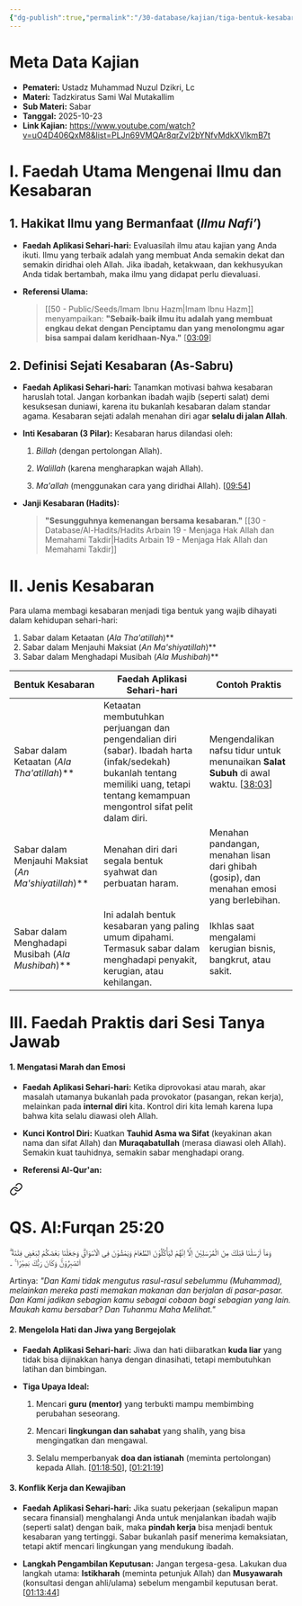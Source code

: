 ```yaml
---
{"dg-publish":true,"permalink":"/30-database/kajian/tiga-bentuk-kesabaran/","tags":["kajian"]}
---
```





# Meta Data Kajian 
<div><ul class="dataview list-view-ul"><li><span><strong>Pemateri:</strong> Ustadz Muhammad Nuzul Dzikri, Lc</span></li><li><span><strong>Materi:</strong> Tadzkiratus Sami Wal Mutakallim</span></li><li><span><strong>Sub Materi:</strong> Sabar</span></li><li><span><strong>Tanggal:</strong> 2025-10-23</span></li><li><span><strong>Link Kajian:</strong> <a rel="noopener nofollow" class="external-link" href="https://www.youtube.com/watch?v=uO4D406QxM8&amp;list=PLJn69VMQAr8qrZvI2bYNfvMdkXVlkmB7t" target="_blank">https://www.youtube.com/watch?v=uO4D406QxM8&amp;list=PLJn69VMQAr8qrZvI2bYNfvMdkXVlkmB7t</a></span></li></ul></div>


# I. Faedah Utama Mengenai Ilmu dan Kesabaran

## 1. Hakikat Ilmu yang Bermanfaat (_Ilmu Nafi’_)

- **Faedah Aplikasi Sehari-hari:** Evaluasilah ilmu atau kajian yang Anda ikuti. Ilmu yang terbaik adalah yang membuat Anda semakin dekat dan semakin diridhai oleh Allah. Jika ibadah, ketakwaan, dan kekhusyukan Anda tidak bertambah, maka ilmu yang didapat perlu dievaluasi.
    
- **Referensi Ulama:**
    
    > [[50 - Public/Seeds/Imam Ibnu Hazm\|Imam Ibnu Hazm]] menyampaikan: **"Sebaik-baik ilmu itu adalah yang membuat engkau dekat dengan Penciptamu dan yang menolongmu agar bisa sampai dalam keridhaan-Nya."** [[03:09](http://www.youtube.com/watch?v=uO4D406QxM8&t=189)]
    

## 2. Definisi Sejati Kesabaran (As-Sabru)

- **Faedah Aplikasi Sehari-hari:** Tanamkan motivasi bahwa kesabaran haruslah total. Jangan korbankan ibadah wajib (seperti salat) demi kesuksesan duniawi, karena itu bukanlah kesabaran dalam standar agama. Kesabaran sejati adalah menahan diri agar **selalu di jalan Allah**.
    
- **Inti Kesabaran (3 Pilar):** Kesabaran harus dilandasi oleh:
    
    1. _Billah_ (dengan pertolongan Allah).
        
    2. _Walillah_ (karena mengharapkan wajah Allah).
        
    3. _Ma'allah_ (menggunakan cara yang diridhai Allah). [[09:54](http://www.youtube.com/watch?v=uO4D406QxM8&t=594)]
        
- **Janji Kesabaran (Hadits):**
    
    > **"Sesungguhnya kemenangan bersama kesabaran."** [[30 - Database/Al-Hadits/Hadits Arbain 19 - Menjaga Hak Allah dan Memahami Takdir\|Hadits Arbain 19 - Menjaga Hak Allah dan Memahami Takdir]]
    
# II. Jenis Kesabaran
Para ulama membagi kesabaran menjadi tiga bentuk yang wajib dihayati dalam kehidupan sehari-hari:
1. Sabar dalam Ketaatan (_Ala Tha'atillah_)**
2. Sabar dalam Menjauhi Maksiat (_An Ma'shiyatillah_)**
3. Sabar dalam Menghadapi Musibah (_Ala Mushibah_)**

| Bentuk Kesabaran                                     | Faedah Aplikasi Sehari-hari                                                                                                                                                             | Contoh Praktis                                                                                                                         |
| ---------------------------------------------------- | --------------------------------------------------------------------------------------------------------------------------------------------------------------------------------------- | -------------------------------------------------------------------------------------------------------------------------------------- |
| Sabar dalam Ketaatan (_Ala Tha'atillah_)**           | Ketaatan membutuhkan perjuangan dan pengendalian diri (sabar). Ibadah harta (infak/sedekah) bukanlah tentang memiliki uang, tetapi tentang kemampuan mengontrol sifat pelit dalam diri. | Mengendalikan nafsu tidur untuk menunaikan **Salat Subuh** di awal waktu. [[38:03](http://www.youtube.com/watch?v=uO4D406QxM8&t=2283)] |
| Sabar dalam Menjauhi Maksiat (_An Ma'shiyatillah_)** | Menahan diri dari segala bentuk syahwat dan perbuatan haram.                                                                                                                            | Menahan pandangan, menahan lisan dari ghibah (gosip), dan menahan emosi yang berlebihan.                                               |
| Sabar dalam Menghadapi Musibah (_Ala Mushibah_)**    | Ini adalah bentuk kesabaran yang paling umum dipahami. Termasuk sabar dalam menghadapi penyakit, kerugian, atau kehilangan.                                                             | Ikhlas saat mengalami kerugian bisnis, bangkrut, atau sakit.                                                                           |
# III. Faedah Praktis dari Sesi Tanya Jawab

#### 1. Mengatasi Marah dan Emosi

- **Faedah Aplikasi Sehari-hari:** Ketika diprovokasi atau marah, akar masalah utamanya bukanlah pada provokator (pasangan, rekan kerja), melainkan pada **internal diri** kita. Kontrol diri kita lemah karena lupa bahwa kita selalu diawasi oleh Allah.
    
- **Kunci Kontrol Diri:** Kuatkan **Tauhid Asma wa Sifat** (keyakinan akan nama dan sifat Allah) dan **Muraqabatullah** (merasa diawasi oleh Allah). Semakin kuat tauhidnya, semakin sabar menghadapi orang.
    
- **Referensi Al-Qur'an:**
    
<div class="transclusion internal-embed is-loaded"><a class="markdown-embed-link" href="/30-database/al-quran/all-surah/#qs-al-furqan-25-20" aria-label="Open link"><svg xmlns="http://www.w3.org/2000/svg" width="24" height="24" viewBox="0 0 24 24" fill="none" stroke="currentColor" stroke-width="2" stroke-linecap="round" stroke-linejoin="round" class="svg-icon lucide-link"><path d="M10 13a5 5 0 0 0 7.54.54l3-3a5 5 0 0 0-7.07-7.07l-1.72 1.71"></path><path d="M14 11a5 5 0 0 0-7.54-.54l-3 3a5 5 0 0 0 7.07 7.07l1.71-1.71"></path></svg></a><div class="markdown-embed">



# QS. Al:Furqan 25:20
وَمَآ اَرْسَلْنَا قَبْلَكَ مِنَ الْمُرْسَلِيْنَ اِلَّآ اِنَّهُمْ لَيَأْكُلُوْنَ الطَّعَامَ وَيَمْشُوْنَ فِى الْاَسْوَاقِۗ وَجَعَلْنَا بَعْضَكُمْ لِبَعْضٍ فِتْنَةً  ۗ اَتَصْبِرُوْنَۚ وَكَانَ رَبُّكَ بَصِيْرًا ࣖ   ۔

Artinya: *"Dan Kami tidak mengutus rasul-rasul sebelummu (Muhammad), melainkan mereka pasti memakan makanan dan berjalan di pasar-pasar. Dan Kami jadikan sebagian kamu sebagai cobaan bagi sebagian yang lain. Maukah kamu bersabar? Dan Tuhanmu Maha Melihat."*



</div></div>

    

#### 2. Mengelola Hati dan Jiwa yang Bergejolak

- **Faedah Aplikasi Sehari-hari:** Jiwa dan hati diibaratkan **kuda liar** yang tidak bisa dijinakkan hanya dengan dinasihati, tetapi membutuhkan latihan dan bimbingan.
    
- **Tiga Upaya Ideal:**
    
    1. Mencari **guru (mentor)** yang terbukti mampu membimbing perubahan seseorang.
        
    2. Mencari **lingkungan dan sahabat** yang shalih, yang bisa mengingatkan dan mengawal.
        
    3. Selalu memperbanyak **doa dan istianah** (meminta pertolongan) kepada Allah. [[01:18:50](http://www.youtube.com/watch?v=uO4D406QxM8&t=4730)], [[01:21:19](http://www.youtube.com/watch?v=uO4D406QxM8&t=4879)]
        

#### 3. Konflik Kerja dan Kewajiban

- **Faedah Aplikasi Sehari-hari:** Jika suatu pekerjaan (sekalipun mapan secara finansial) menghalangi Anda untuk menjalankan ibadah wajib (seperti salat) dengan baik, maka **pindah kerja** bisa menjadi bentuk kesabaran yang tertinggi. Sabar bukanlah pasif menerima kemaksiatan, tetapi aktif mencari lingkungan yang mendukung ibadah.
    
- **Langkah Pengambilan Keputusan:** Jangan tergesa-gesa. Lakukan dua langkah utama: **Istikharah** (meminta petunjuk Allah) dan **Musyawarah** (konsultasi dengan ahli/ulama) sebelum mengambil keputusan berat. [[01:13:44](http://www.youtube.com/watch?v=uO4D406QxM8&t=4424)]
 